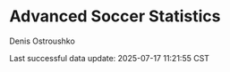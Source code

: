 # Advanced Soccer Statistics
Denis Ostroushko

<!-- gfm -->

Last successful data update: 2025-07-17 11:21:55 CST
